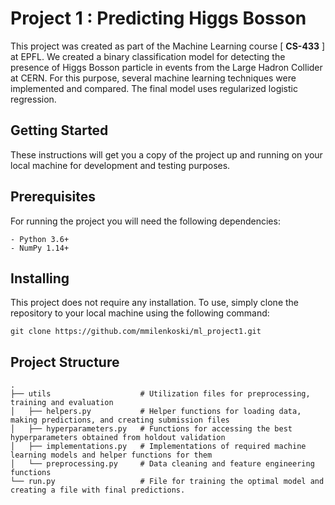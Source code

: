 # Project 1 : Predicting Higgs Bosson

This project was created as part of the Machine Learning course [ **CS-433** ] at EPFL. We created a binary classification
model for detecting the presence of Higgs Bosson particle in events from the Large Hadron Collider at CERN. For this purpose, 
several machine learning techniques were implemented and compared. The final model uses regularized logistic regression. 

## Getting Started

These instructions will get you a copy of the project up and running on your local machine for development and testing purposes.

## Prerequisites
For running the project you will need the following dependencies:

```
- Python 3.6+ 
- NumPy 1.14+
```

## Installing

This project does not require any installation. To use, simply clone the repository to your local machine using the following
command:

```
git clone https://github.com/mmilenkoski/ml_project1.git
```

## Project Structure

    .
    ├── utils                    # Utilization files for preprocessing, training and evaluation
    │   ├── helpers.py           # Helper functions for loading data, making predictions, and creating submission files
    │   ├── hyperparameters.py   # Functions for accessing the best hyperparameters obtained from holdout validation
    │   ├── implementations.py   # Implementations of required machine learning models and helper functions for them
    │   └── preprocessing.py     # Data cleaning and feature engineering functions
    └── run.py                   # File for training the optimal model and creating a file with final predictions.
